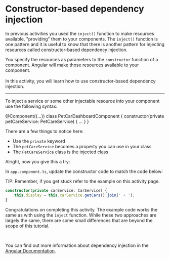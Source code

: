 # Constructor-based dependency injection

In previous activities you used the `inject()` function to make resources available, "providing" them to your components. The `inject()` function is one pattern and it is useful to know that there is another pattern for injecting resources called constructor-based dependency injection.

You specify the resources as parameters to the `constructor` function of a component. Angular will make those resources available to your component.
<br><br>
In this activity, you will learn how to use constructor-based dependency injection.

<hr>

To inject a service or some other injectable resource into your component use the following syntax:

<docs-code language="ts" highlight="[3]">
@Component({...})
class PetCarDashboardComponent {
    constructor(private petCareService: PetCareService) {
        ...
    }
}
</docs-code>

There are a few things to notice here:

- Use the `private` keyword
- The `petCareService` becomes a property you can use in your class
- The `PetCareService` class is the injected class

Alright, now you give this a try:

<docs-workflow>

<docs-step title="Update the code to use constructor-based DI">

In `app.component.ts`, update the constructor code to match the code below:

TIP: Remember, if you get stuck refer to the example on this activity page.

```ts
constructor(private carService: CarService) {
    this.display = this.carService.getCars().join(' ⭐️ ');
}
```

</docs-step>

</docs-workflow>

Congratulations on completing this activity. The example code works the same as with using the `inject` function. While these two approaches are largely the same, there are some small differences that are beyond the scope of this tutorial.

<br>

You can find out more information about dependency injection in the [Angular Documentation](guide/di).
